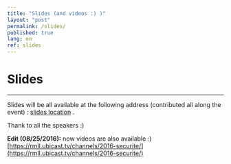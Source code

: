 ```yaml
---
title: "Slides (and videos :) )"
layout: "post"
permalink: /slides/
published: true
lang: en
ref: slides
---
```

# Slides 

---

Slides will be all available at the following address (contributed all along the event) : [slides location](https://sec2016.rmll.info//files/) .  

Thank to all the speakers :)

**Edit (08/25/2016):** now videos are also available :) [https://rmll.ubicast.tv/channels/2016-securite/](https://rmll.ubicast.tv/channels/2016-securite/)
